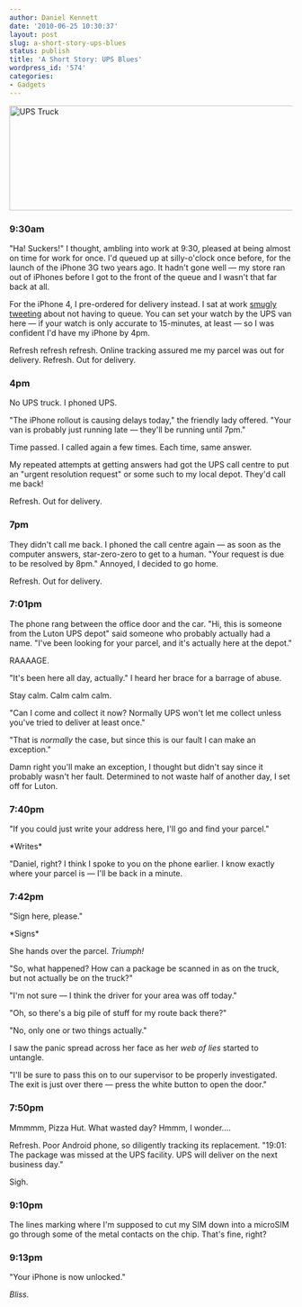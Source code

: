 ```yaml
---
author: Daniel Kennett
date: '2010-06-25 10:30:37'
layout: post
slug: a-short-story-ups-blues
status: publish
title: 'A Short Story: UPS Blues'
wordpress_id: '574'
categories:
- Gadgets
---
```


<p><img style="display: block; margin-left: auto; margin-right: auto;" src="http://ikennd.ac/pictures/for_posts/2010/06/upsheader.jpg" border="0" alt="UPS Truck" width="540" height="186" /></p>
<h3>9:30am</h3>
<p>"Ha! Suckers!" I thought, ambling into work at 9:30, pleased at being almost on time for work for once. I'd queued up at silly-o'clock once before, for the launch of the iPhone 3G two years ago. It hadn't gone well — my store ran out of iPhones before I got to the front of the queue and I wasn't that far back at all.</p>
<p>For the iPhone 4, I pre-ordered for delivery instead. I sat at work <a href="http://twitter.com/iKenndac/status/16881412096">smugly</a> <a href="http://twitter.com/iKenndac/status/16925130048">tweeting</a> about not having to queue. You can set your watch by the UPS van here — if your watch is only accurate to 15-minutes, at least — so I was confident I'd have my iPhone by 4pm.</p>
<p>Refresh refresh refresh. Online tracking assured me my parcel was out for delivery. Refresh. Out for delivery.</p>
<h3>4pm</h3>
<p>No UPS truck. I phoned UPS.</p>
<p>"The iPhone rollout is causing delays today," the friendly lady offered. "Your van is probably just running late — they'll be running until 7pm."</p>
<p>Time passed. I called again a few times. Each time, same answer.</p>
<p>My repeated attempts at getting answers had got the UPS call centre to put an "urgent resolution request" or some such to my local depot. They'd call me back!</p>
<p>Refresh. Out for delivery.</p>
<h3>7pm</h3>
<p>They didn't call me back. I phoned the call centre again — as soon as the computer answers, star-zero-zero to get to a human. "Your request is due to be resolved by 8pm." Annoyed, I decided to go home.</p>
<p>Refresh. Out for delivery.</p>
<h3>7:01pm</h3>
<p>The phone rang between the office door and the car. "Hi, this is someone from the Luton UPS depot" said someone who probably actually had a name. "I've been looking for your parcel, and it's actually here at the depot."</p>
<p>RAAAAGE.</p>
<p>"It's been here all day, actually." I heard her brace for a barrage of abuse.</p>
<p>Stay calm. Calm calm calm.</p>
<p>"Can I come and collect it now? Normally UPS won't let me collect unless you've tried to deliver at least once."</p>
<p>"That is <em>normally</em> the case, but since this is our fault I can make an exception."</p>
<p>Damn right you'll make an exception, I thought but didn't say since it probably wasn't her fault. Determined to not waste half of another day, I set off for Luton.</p>
<h3>7:40pm</h3>
<p>"If you could just write your address here, I'll go and find your parcel."</p>
<p>*Writes*</p>
<p>"Daniel, right? I think I spoke to you on the phone earlier. I know exactly where your parcel is — I'll be back in a minute.</p>
<h3>7:42pm</h3>
<p>"Sign here, please."</p>
<p>*Signs*</p>
<p>She hands over the parcel. <em>Triumph!</em></p>
<p>"So, what happened? How can a package be scanned in as on the truck, but not actually be on the truck?"</p>
<p>"I'm not sure — I think the driver for your area was off today."</p>
<p>"Oh, so there's a big pile of stuff for my route back there?"</p>
<p>"No, only one or two things actually."</p>
<p>I saw the panic spread across her face as her <em>web of lies</em> started to untangle.</p>
<p>"I'll be sure to pass this on to our supervisor to be properly investigated. The exit is just over there — press the white button to open the door."</p>
<h3>7:50pm</h3>
<p>Mmmmm, Pizza Hut. What wasted day? Hmmm, I wonder....</p>
<p>Refresh. Poor Android phone, so diligently tracking its replacement. "19:01: The package was missed at the UPS facility. UPS will deliver on the next business day."</p>
<p>Sigh.</p>
<h3>9:10pm</h3>
<p>The lines marking where I'm supposed to cut my SIM down into a microSIM go through some of the metal contacts on the chip. That's fine, right?</p>
<h3>9:13pm</h3>
<p>"Your iPhone is now unlocked."</p>
<p><em>Bliss.</em></p>